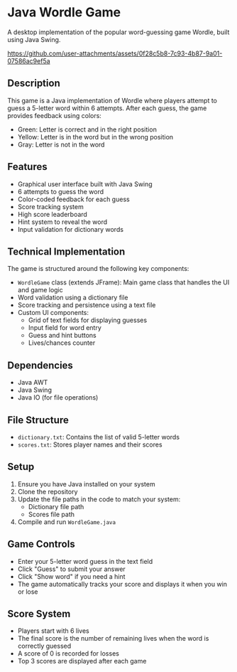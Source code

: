 # Java Wordle Game

A desktop implementation of the popular word-guessing game Wordle, built using Java Swing.




https://github.com/user-attachments/assets/0f28c5b8-7c93-4b87-9a01-07586ac9ef5a


## Description

This game is a Java implementation of Wordle where players attempt to guess a 5-letter word within 6 attempts. After each guess, the game provides feedback using colors:
- Green: Letter is correct and in the right position
- Yellow: Letter is in the word but in the wrong position
- Gray: Letter is not in the word

## Features

- Graphical user interface built with Java Swing
- 6 attempts to guess the word
- Color-coded feedback for each guess
- Score tracking system
- High score leaderboard
- Hint system to reveal the word
- Input validation for dictionary words

## Technical Implementation

The game is structured around the following key components:

- `WordleGame` class (extends JFrame): Main game class that handles the UI and game logic
- Word validation using a dictionary file
- Score tracking and persistence using a text file
- Custom UI components:
  - Grid of text fields for displaying guesses
  - Input field for word entry
  - Guess and hint buttons
  - Lives/chances counter

## Dependencies

- Java AWT
- Java Swing
- Java IO (for file operations)

## File Structure

- `dictionary.txt`: Contains the list of valid 5-letter words
- `scores.txt`: Stores player names and their scores

## Setup

1. Ensure you have Java installed on your system
2. Clone the repository
3. Update the file paths in the code to match your system:
   - Dictionary file path
   - Scores file path
4. Compile and run `WordleGame.java`

## Game Controls

- Enter your 5-letter word guess in the text field
- Click "Guess" to submit your answer
- Click "Show word" if you need a hint
- The game automatically tracks your score and displays it when you win or lose

## Score System

- Players start with 6 lives
- The final score is the number of remaining lives when the word is correctly guessed
- A score of 0 is recorded for losses
- Top 3 scores are displayed after each game
